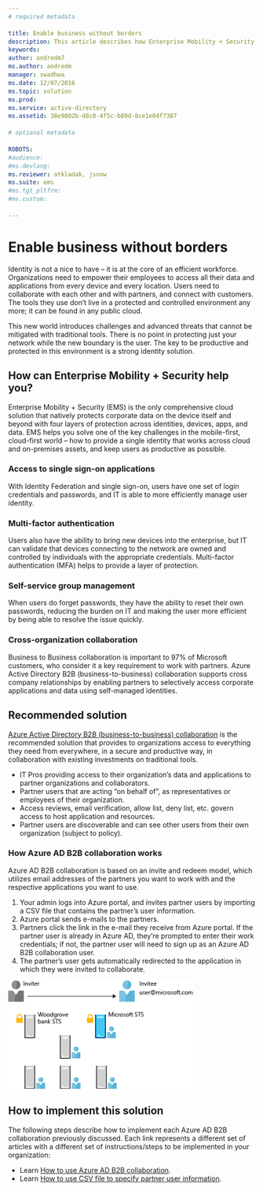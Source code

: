 ```yaml
---
# required metadata

title: Enable business without borders
description: This article describes how Enterprise Mobility + Security can be used to provide a single identity that works across cloud and on-premises assets, and keeps users as productive as possible by leveraging tools within Azure Active Directory.
keywords:
author: andredm7
ms.author: andredm
manager: swadhwa
ms.date: 12/07/2016
ms.topic: solution
ms.prod:
ms.service: active-directory
ms.assetid: 38e9802b-d8c0-4f5c-b89d-8ce1e04f7387

# optional metadata

ROBOTS:
#audience:
#ms.devlang:
ms.reviewer: atkladak, jsnow
ms.suite: ems
#ms.tgt_pltfrm:
#ms.custom:

---
```


# Enable business without borders
Identity is not a nice to have – it is at the core of an efficient workforce. Organizations need to empower their employees to access all their data and applications from every device and every location. Users need to collaborate with each other and with partners, and connect with customers. The tools they use don’t live in a protected and controlled environment any more; it can be found in any public cloud.

This new world introduces challenges and advanced threats that cannot be mitigated with traditional tools. There is no point in protecting just your network while the new boundary is the user. The key to be productive and protected in this environment is a strong identity solution.

## How can Enterprise Mobility + Security help you?
Enterprise Mobility + Security (EMS) is the only comprehensive cloud solution that natively protects corporate data on the device itself and beyond with four layers of protection across identities, devices, apps, and data. EMS helps you solve one of the key challenges in the mobile-first, cloud-first world – how to provide a single identity that works across cloud and on-premises assets, and keep users as productive as possible.

### Access to single sign-on applications
With Identity Federation and single sign-on, users have one set of login credentials and passwords, and IT is able to more efficiently manage user identity.
### Multi-factor authentication
Users also have the ability to bring new devices into the enterprise, but IT can validate that devices connecting to the network are owned and controlled by individuals with the appropriate credentials. Multi-factor authentication (MFA) helps to provide a layer of protection.
### Self-service group management
When users do forget passwords, they have the ability to reset their own passwords, reducing the burden on IT and making the user more efficient by being able to resolve the issue quickly.
### Cross-organization collaboration
Business to Business collaboration is important to 97% of Microsoft customers, who consider it a key requirement to work with partners. Azure Active Directory B2B (business-to-business) collaboration supports cross company relationships by enabling partners to selectively access corporate applications and data using self-managed identities.

## Recommended solution
[Azure Active Directory B2B (business-to-business) collaboration](https://azure.microsoft.com/documentation/articles/active-directory-b2b-what-is-azure-ad-b2b/) is the recommended solution that provides to organizations access to everything they need from everywhere, in a secure and productive way, in collaboration with existing investments on traditional tools.
- IT Pros providing access to their organization’s data and applications to partner organizations and collaborators.
- Partner users that are acting “on behalf of”, as representatives or employees of their organization.
- Access reviews, email verification, allow list, deny list, etc. govern access to host application and resources.
- Partner users are discoverable and can see other users from their own organization (subject to policy).

### How Azure AD B2B collaboration works

Azure AD B2B collaboration is based on an invite and redeem model, which utilizes email addresses of the partners you want to work with and the respective applications you want to use.

1. Your admin logs into Azure portal, and invites partner users by importing a CSV file that contains the partner’s user information.
2. Azure portal sends e-mails to the partners.
3. Partners click the link in the e-mail they receive from Azure portal. If the partner user is already in Azure AD,  they’re prompted to enter their work credentials; if not, the partner user will need to sign up as an Azure AD B2B collaboration user.
4. The partner’s user gets automatically redirected to the application in which they were invited to collaborate.

![Graphic showing the process in which a partner user is invited to collaborate through Azure AD B2B.](./media/enable-business-without-borders/enable-business-without-borders-fig1.png)

## How to implement this solution
The following steps describe how to implement each Azure AD B2B collaboration previously discussed. Each link represents a different set of articles with a different set of instructions/steps to be implemented in your organization:
- Learn [How to use Azure AD B2B collaboration](https://azure.microsoft.com/documentation/articles/active-directory-b2b-detailed-walkthrough/).
- Learn [How to use CSV file to specify partner user information](https://azure.microsoft.com/documentation/articles/active-directory-b2b-references-csv-file-format/).
